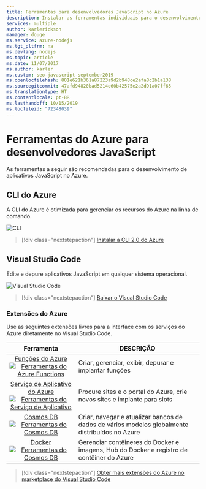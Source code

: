 ```yaml
---
title: Ferramentas para desenvolvedores JavaScript no Azure
description: Instalar as ferramentas individuais para o desenvolvimento em Node.js e JavaScript no Azure
services: multiple
author: karlerickson
manager: douge
ms.service: azure-nodejs
ms.tgt_pltfrm: na
ms.devlang: nodejs
ms.topic: article
ms.date: 11/07/2017
ms.author: karler
ms.custom: seo-javascript-september2019
ms.openlocfilehash: 801e621b361a87223a9d2b948ce2afa8c2b1a138
ms.sourcegitcommit: 47afd94820bad5214e60b42575e2a2d91a07ff65
ms.translationtype: HT
ms.contentlocale: pt-BR
ms.lasthandoff: 10/15/2019
ms.locfileid: "72348039"
---
```

# <a name="azure-tools-for-javascript-developers"></a>Ferramentas do Azure para desenvolvedores JavaScript
As ferramentas a seguir são recomendadas para o desenvolvimento de aplicativos JavaScript no Azure.

## <a name="azure-cli"></a>CLI do Azure
A CLI do Azure é otimizada para gerenciar os recursos do Azure na linha de comando.

![CLI](media/node-azure-tools/cli.png)
 
> [!div class="nextstepaction"]
> [Instalar a CLI 2.0 do Azure](/cli/azure/install-az-cli2)

## <a name="visual-studio-code"></a>Visual Studio Code
Edite e depure aplicativos JavaScript em qualquer sistema operacional.

![Visual Studio Code](media/node-azure-tools/vs-code.png)

> [!div class="nextstepaction"]
> [Baixar o Visual Studio Code](https://code.visualstudio.com)

### <a name="azure-extensions"></a>Extensões do Azure
Use as seguintes extensões livres para a interface com os serviços do Azure diretamente no Visual Studio Code.

| Ferramenta | DESCRIÇÃO  |
|:---------:|---------|
| [Funções do Azure](https://marketplace.visualstudio.com/items?itemName=ms-azuretools.vscode-azurefunctions) <br> [![Ferramentas do Azure Functions](media/node-azure-tools/icon-azure-functions.png)](https://marketplace.visualstudio.com/items?itemName=ms-azuretools.vscode-azurefunctions) | Criar, gerenciar, exibir, depurar e implantar funções|
| [Serviço de Aplicativo do Azure](https://marketplace.visualstudio.com/items?itemName=ms-azuretools.vscode-azureappservice) <br> [![Ferramentas do Serviço de Aplicativo](media/node-azure-tools/icon-azure-app-service.png)](https://marketplace.visualstudio.com/items?itemName=ms-azuretools.vscode-azureappservice) | Procure sites e o portal do Azure, crie novos sites e implante para slots |
| [Cosmos DB](https://marketplace.visualstudio.com/items?itemName=ms-azuretools.vscode-cosmosdb)  <br> [![Ferramentas do Cosmos DB](media/node-azure-tools/icon-cosmos-db.png)](https://marketplace.visualstudio.com/items?itemName=ms-azuretools.vscode-cosmosdb)| Criar, navegar e atualizar bancos de dados de vários modelos globalmente distribuídos no Azure |
| [Docker](https://marketplace.visualstudio.com/items?itemName=formulahendry.docker-explorer)   <br> [![Ferramentas do Cosmos DB](media/node-azure-tools/icon-docker.png)](https://marketplace.visualstudio.com/items?itemName=formulahendry.docker-explorer)| Gerenciar contêineres do Docker e imagens, Hub do Docker e registro de contêiner do Azure |

> [!div class="nextstepaction"]
> [Obter mais extensões do Azure no marketplace do Visual Studio Code](https://marketplace.visualstudio.com/search?term=azure&target=VSCode&category=All%20categories&sortBy=Relevance)
